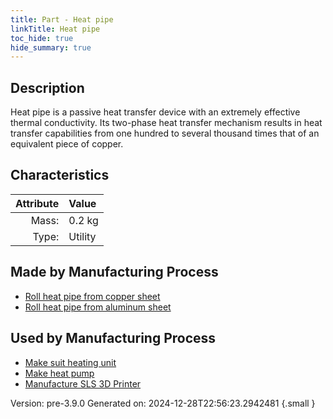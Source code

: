 ```yaml
---
title: Part - Heat pipe
linkTitle: Heat pipe
toc_hide: true
hide_summary: true
---
```


## Description
Heat pipe is a passive heat transfer device with an extremely&#10;&#9;&#9;effective thermal conductivity. Its two-phase heat transfer mechanism&#10;&#9;&#9;results in heat transfer capabilities from one hundred to several thousand&#10;&#9;&#9;times that of an equivalent piece of copper.

## Characteristics

| Attribute      | Value |
|--------:|:------|
|Mass:|0.2 kg|
|Type:|Utility|

## Made by Manufacturing Process

- [Roll heat pipe from copper sheet](/docs/definitions/process/roll-heat-pipe-from-copper-sheet)
- [Roll heat pipe from aluminum sheet](/docs/definitions/process/roll-heat-pipe-from-aluminum-sheet)

## Used by Manufacturing Process

- [Make suit heating unit](/docs/definitions/process/make-suit-heating-unit)
- [Make heat pump](/docs/definitions/process/make-heat-pump)
- [Manufacture SLS 3D Printer](/docs/definitions/process/manufacture-sls-3d-printer)


Version: pre-3.9.0 Generated on: 2024-12-28T22:56:23.2942481
{.small }

